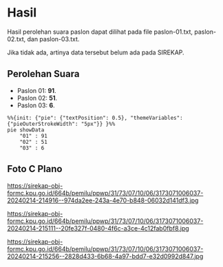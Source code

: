 # Hasil

Hasil perolehan suara paslon dapat dilihat pada file paslon-01.txt, paslon-02.txt, dan paslon-03.txt.

Jika tidak ada, artinya data tersebut belum ada pada SIREKAP.

## Perolehan Suara

 * Paslon 01: **91**.
 * Paslon 02: **51**.
 * Paslon 03: **6**.

```mermaid
%%{init: {"pie": {"textPosition": 0.5}, "themeVariables": {"pieOuterStrokeWidth": "5px"}} }%%
pie showData
    "01" : 91
    "02" : 51
    "03" : 6
```
## Foto C Plano

https://sirekap-obj-formc.kpu.go.id/664b/pemilu/ppwp/31/73/07/10/06/3173071006037-20240214-214916--974da2ee-243a-4e70-b848-06032d141df3.jpg

https://sirekap-obj-formc.kpu.go.id/664b/pemilu/ppwp/31/73/07/10/06/3173071006037-20240214-215111--20fe327f-0480-4f6c-a3ce-4c12fab0fbf8.jpg

https://sirekap-obj-formc.kpu.go.id/664b/pemilu/ppwp/31/73/07/10/06/3173071006037-20240214-215256--2828d433-6b68-4a97-bdd7-e32d0992d847.jpg
